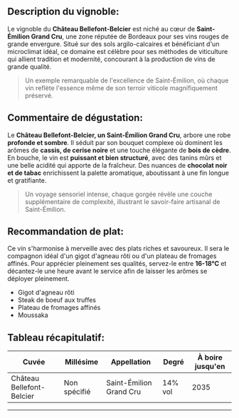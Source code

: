 ## Description du vignoble:

Le vignoble du **Château Bellefont-Belcier** est niché au cœur de **Saint-Émilion Grand Cru**, une zone réputée de Bordeaux pour ses vins rouges de grande envergure. Situé sur des sols argilo-calcaires et bénéficiant d'un microclimat idéal, ce domaine est célèbre pour ses méthodes de viticulture qui allient tradition et modernité, concourant à la production de vins de grande qualité.

> Un exemple remarquable de l'excellence de Saint-Émilion, où chaque vin reflète l'essence même de son terroir viticole magnifiquement préservé.

## Commentaire de dégustation:

Le **Château Bellefont-Belcier, un Saint-Émilion Grand Cru**, arbore une robe **profonde et sombre**. Il séduit par son bouquet complexe où dominent les arômes de **cassis, de cerise noire** et une touche élégante de **bois de cèdre**. En bouche, le vin est **puissant et bien structuré**, avec des tanins mûrs et une belle acidité qui apporte de la fraîcheur. Des nuances de **chocolat noir et de tabac** enrichissent la palette aromatique, aboutissant à une fin longue et gratifiante.

> Un voyage sensoriel intense, chaque gorgée révèle une couche supplémentaire de complexité, illustrant le savoir-faire artisanal de Saint-Émilion.

## Recommandation de plat:

Ce vin s'harmonise à merveille avec des plats riches et savoureux. Il sera le compagnon idéal d'un gigot d'agneau rôti ou d'un plateau de fromages affinés. Pour apprécier pleinement ses qualités, servez-le entre **16-18°C** et décantez-le une heure avant le service afin de laisser les arômes se déployer pleinement.

*   Gigot d'agneau rôti
*   Steak de boeuf aux truffes
*   Plateau de fromages affinés
*   Moussaka

## Tableau récapitulatif:

| Cuvée | Millésime | Appellation | Degré | À boire jusqu'en |
| --- | --- | --- | --- | --- |
| Château Bellefont-Belcier | Non spécifié | Saint-Émilion Grand Cru | 14% vol | 2035 |

  

* * *